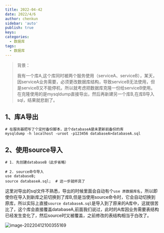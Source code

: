 ```yaml
---
title: 2022-04-42
date: 2022/4/6
author: chenkun
sidebar: 'auto'
publish: true
keys:
categories:
  - 数据库
tags:
  - 数据库
---
```


<!--more-->
> 背景：
>
> 我有一个库A,这个库同时被两个服务使用（serviceA、serviceB），某天，因serviceA业务需要，必须更改数据库结构，导致serviceB无法使用，但是serviceB又不能停机，所以就考虑把数据库克隆一份给serviceB使用。在克隆使用的是mysqldump直接导出，然后再新建另一个库B,在库B导入sql，结果就悲剧了。

## 1、库A导出

```shell
# 在服务器把写了个定时备份脚本，这个databaseA是未更新前备份的库
mysqldump -h localhost -uroot -p123456 databaseA>databaseA.sql
```

## 2、使用source导入

```shell
# 1. 先创建databaseB（此步省略）

# 2. source命令导入
use databaseB;
source databaseA.sql;  # 这一步就杯具了
```



这里对导出的sql文件不熟悉，导出的时候里面会自动有个`use 原数据库名`，所以即使你在导入到新库之前切换到了库B,但是当使用source命令时，它会自动切换到原库，所以实际上直接`source databaseA.sql`是导入到了原来的A库中，这就很苦比了，这个库会直接覆盖databaseA,前面我们说过，此时的A库因业务需要表结构已经发生变化了，然后source时又被覆盖，之前修改的表结构相当于白改了。

![image-20220412100355169](https://afatpig.oss-cn-chengdu.aliyuncs.com/blog/image-20220412100355169.png)
